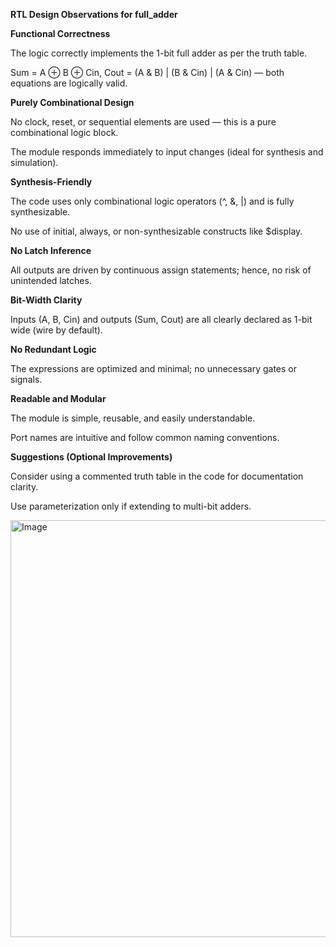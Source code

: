  **RTL Design Observations for full_adder**

 
 **Functional Correctness**

The logic correctly implements the 1-bit full adder as per the truth table.

Sum = A ⊕ B ⊕ Cin, Cout = (A & B) | (B & Cin) | (A & Cin) — both equations are logically valid.



 **Purely Combinational Design**

No clock, reset, or sequential elements are used — this is a pure combinational logic block.

The module responds immediately to input changes (ideal for synthesis and simulation).



 **Synthesis-Friendly**

The code uses only combinational logic operators (^, &, |) and is fully synthesizable.

No use of initial, always, or non-synthesizable constructs like $display.



 **No Latch Inference**

All outputs are driven by continuous assign statements; hence, no risk of unintended latches.


 **Bit-Width Clarity**

Inputs (A, B, Cin) and outputs (Sum, Cout) are all clearly declared as 1-bit wide (wire by default).



 **No Redundant Logic**

The expressions are optimized and minimal; no unnecessary gates or signals.



 **Readable and Modular**

The module is simple, reusable, and easily understandable.

Port names are intuitive and follow common naming conventions.



**Suggestions (Optional Improvements)**

Consider using a commented truth table in the code for documentation clarity.

Use parameterization only if extending to multi-bit adders.


<img width="1670" height="667" alt="Image" src="https://github.com/user-attachments/assets/cb20b9ea-a410-4435-ba02-5ad306462b90" />

